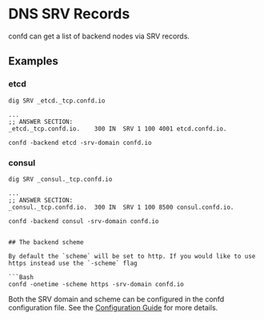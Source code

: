 # DNS SRV Records

confd can get a list of backend nodes via SRV records. 

## Examples 

### etcd

```
dig SRV _etcd._tcp.confd.io
```

```
...
;; ANSWER SECTION:
_etcd._tcp.confd.io.	300	IN	SRV	1 100 4001 etcd.confd.io.
```

```
confd -backend etcd -srv-domain confd.io
```

### consul

```
dig SRV _consul._tcp.confd.io
```

```
...
;; ANSWER SECTION:
_consul._tcp.confd.io.	300	IN	SRV	1 100 8500 consul.confd.io.
```

```
confd -backend consul -srv-domain confd.io
```

```

## The backend scheme

By default the `scheme` will be set to http. If you would like to use https instead use the `-scheme` flag

```Bash
confd -onetime -scheme https -srv-domain confd.io
```

Both the SRV domain and scheme can be configured in the confd configuration file. See the [Configuration Guide](https://github.com/kelseyhightower/confd/wiki/Configuration-Guide) for more details.
